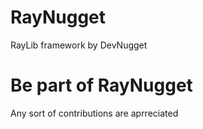 # RayNugget
RayLib framework by DevNugget

# Be part of RayNugget
Any sort of contributions are aprreciated

